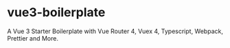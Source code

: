 # vue3-boilerplate

A Vue 3 Starter Boilerplate with Vue Router 4, Vuex 4, Typescript, Webpack, Prettier and More.
